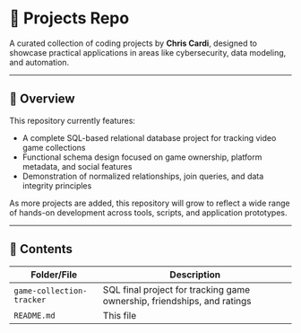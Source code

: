 # 🧰 Projects Repo

A curated collection of coding projects by **Chris Cardi**, designed to showcase practical applications in areas like cybersecurity, data modeling, and automation.

---

## 📖 Overview

This repository currently features:

* A complete SQL-based relational database project for tracking video game collections
* Functional schema design focused on game ownership, platform metadata, and social features
* Demonstration of normalized relationships, join queries, and data integrity principles

As more projects are added, this repository will grow to reflect a wide range of hands-on development across tools, scripts, and application prototypes.

---

## 📁 Contents

| Folder/File                 | Description                                                             |
| --------------------------- | ----------------------------------------------------------------------- |
| `game-collection-tracker` | SQL final project for tracking game ownership, friendships, and ratings |
| `README.md`               | This file                                                               |
